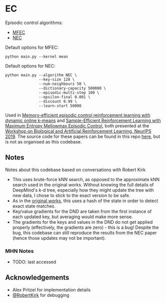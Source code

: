 # EC

Episodic control algorithms:

- [MFEC](https://arxiv.org/abs/1606.04460)
- [NEC](https://arxiv.org/abs/1703.01988)

Default options for MFEC:

```
python main.py --kernel mean
```

Default options for NEC:

```
python main.py --algorithm NEC \
               --key-size 128 \
               --num-neighbours 50 \
               --dictionary-capacity 500000 \
               --episodic-multi-step 100 \
               --epsilon-final 0.001 \
               --discount 0.99 \
               --learn-start 50000
```

Used in [Memory-efficient episodic control reinforcement learning with dynamic online k-means](https://arxiv.org/abs/1911.09560) and [Sample-Efficient Reinforcement Learning with Maximum Entropy Mellowmax Episodic Control](https://arxiv.org/abs/1911.09615), both presented at the [Workshop on Biological and Artificial Reinforcement Learning, NeurIPS 2019](https://sites.google.com/view/biologicalandartificialrl/home). The source code for these papers can be found in this repo [here](https://github.com/Kaixhin/EC/blob/master/BioArtRLCode.zip), but is not as organised as this codebase.

## Notes

Notes about this codebase based on conversations with Robert Kirk

- This uses brute-force kNN search, as opposed to the approximate kNN search used in the original works. Without knowing the full details of DeepMind's k-d tree, especially how they might update the tree with new data, I chose to stick to the exact version to be safe.
- As in the [original works](https://github.com/EndingCredits/Neural-Episodic-Control/issues/4), this uses a hash of the state in order to detect exact state matches.
- Key/value gradients for the DND are taken from the first instance of each updated key, but averaging would make more sense.
- The gradients for the keys and values in the DND do not get applied properly (effectively, the gradients are zero) - this is a bug! Despite the bug, this codebase can still reproduce the results from the NEC paper (hence those updates may not be important).

### MHN Notes
- TODO: last accessed


## Acknowledgements

- Alex Pritzel for implementation details
- [@RobertKirk](https://github.com/RobertKirk) for debugging
